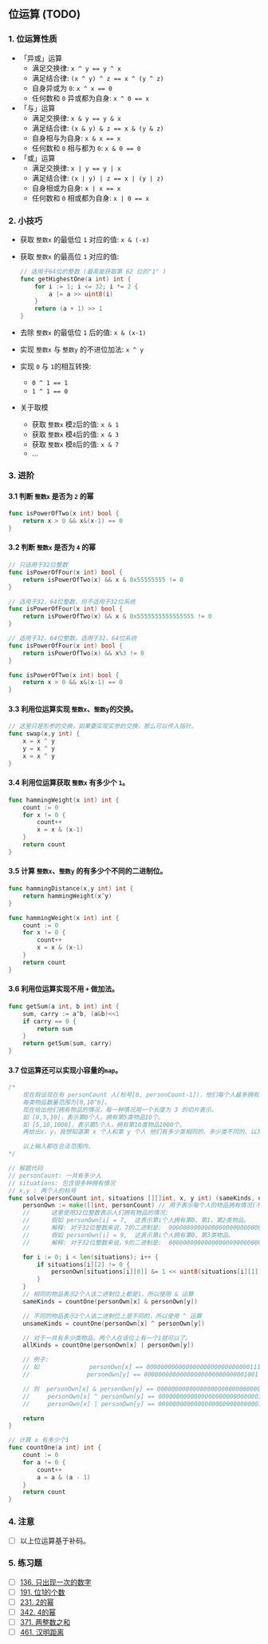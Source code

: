 
## 位运算 (TODO)
### 1. 位运算性质
- 「异或」运算
    - 满足交换律: `x ^ y == y ^ x`
    - 满足结合律: `(x ^ y) ^ z == x ^ (y ^ z)`
    - 自身异或为 `0`: `x ^ x == 0`
    - 任何数和 `0` 异或都为自身: `x ^ 0 == x`
- 「与」运算
    - 满足交换律: `x & y == y & x`
    - 满足结合律: `(x & y) & z == x & (y & z)`
    - 自身相与为自身: `x & x == x`
    - 任何数和 `0` 相与都为 `0`: `x & 0 == 0`
- 「或」运算
    - 满足交换律: `x | y == y | x`
    - 满足结合律: `(x | y) | z == x | (y | z)`
    - 自身相或为自身: `x | x == x`
    - 任何数和 `0` 相或都为自身: `x | 0 == x`

### 2. 小技巧
- 获取 `整数x` 的最低位 `1` 对应的值: `x & (-x)`
- 获取 `整数x` 的最高位 `1` 对应的值:
    ```go
    // 适用于64位的整数 (最高能获取第 62 位的"1" )
    func getHighestOne(a int) int {
        for i := 1; i <= 32; i *= 2 {
            a |= a >> uint8(i)
        }
        return (a + 1) >> 1
    }
    ```
- 去除 `整数x` 的最低位 `1` 后的值: `x & (x-1)`

- 实现 `整数x` 与 `整数y` 的不进位加法: `x ^ y`
- 实现 `0` 与 `1`的相互转换: 
    - `0 ^ 1 == 1`
    - `1 ^ 1 == 0`
- 关于取模
    - 获取 `整数x` 模`2`后的值: `x & 1`
    - 获取 `整数x` 模`4`后的值: `x & 3`
    - 获取 `整数x` 模`8`后的值: `x & 7`
    - ...

### 3. 进阶
#### 3.1 判断 `整数x` 是否为 `2` 的幂
```go
func isPowerOfTwo(x int) bool {
    return x > 0 && x&(x-1) == 0
}
```
#### 3.2 判断 `整数x` 是否为 `4` 的幂
```go
// 只适用于32位整数
func isPowerOfFour(x int) bool {
    return isPowerOfTwo(x) && x & 0x55555555 != 0
}

// 适用于32、64位整数，但不适用于32位系统
func isPowerOfFour(x int) bool {
    return isPowerOfTwo(x) && x & 0x5555555555555555 != 0
}

// 适用于32、64位整数，适用于32、64位系统
func isPowerOfFour(x int) bool {
    return isPowerOfTwo(x) && x%3 != 0
}

func isPowerOfTwo(x int) bool {
    return x > 0 && x&(x-1) == 0
}
```
#### 3.3 利用位运算实现 `整数x`、`整数y`的交换。
```go
// 这里只是形参的交换，如果要实现实参的交换，那么可以传入指针。
func swap(x,y int) {
    x = x ^ y
    y = x ^ y
    x = x ^ y
}
```
#### 3.4 利用位运算获取 `整数x` 有多少个 `1`。
```go
func hammingWeight(x int) int {
    count := 0
    for x != 0 {
        count++
        x = x & (x-1) 
    }
    return count
}
```
#### 3.5 计算 `整数x`、`整数y` 的有多少个不同的二进制位。
```go
func hammingDistance(x,y int) int {
    return hammingWeight(x^y)
}

func hammingWeight(x int) int {
    count := 0
    for x != 0 {
        count++
        x = x & (x-1) 
    }
    return count
}
```
#### 3.6 利用位运算实现不用 `+` 做加法。
```go
func getSum(a int, b int) int {
    sum, carry := a^b, (a&b)<<1
    if carry == 0 {
        return sum
    }
    return getSum(sum, carry)
}
```
#### 3.7 位运算还可以实现小容量的`map`。
```go
/*
	现在假设现在有 personCount 人(标号[0, personCount-1])，他们每个人最多拥有30类物品(标号[0,29])，
	每类物品数量范围为[0,10^6]。
	现在给出他们拥有物品的情况，每一种情况用一个长度为 3 的切片表示。
	如 [0,5,10]，表示第0个人，拥有第5类物品10个。
	如 [5,10,1000]，表示第5个人，拥有第10类物品1000个。
	再给出x、y，我想知道第 x 个人和第 y 个人 他们有多少类相同的、多少类不同的、以及他们一共有多少类物品。

	以上输入都在合法范围内。
*/

// 解题代码
// personCount: 一共有多少人
// situations: 包含很多种拥有情况
// x,y : 两个人的标号
func solve(personCount int, situations [][]int, x, y int) (sameKinds, unsameKinds, allKinds int) {
	personOwn := make([]int, personCount) // 用于表示每个人的物品拥有情况(不关心拥有多少个，0个表示没有，否则表示有)
	// 		这里使用32位整数表示人们拥有物品的情况:
	// 		假如 personOwn[i] = 7,  这表示第i个人拥有第0、第1、第2类物品。
	// 		解释:	对于32位整数来说，7的二进制是:  00000000000000000000000000000111，从右到左算，标1的位置表示拥有该类物品，否则为不拥有。
	// 		假如 personOwn[i] = 9,  这表示第i个人拥有第0、第3类物品。
	// 		解释:	对于32位整数来说，9的二进制是:  00000000000000000000000000001001，从右到左算，标1的位置表示拥有该类物品，否则为不拥有。

	for i := 0; i < len(situations); i++ {
		if situations[i][2] != 0 {
			personOwn[situations[i][0]] &= 1 << uint8(situations[i][1])
		}
	}
	// 相同的物品表示2个人该二进制位上都是1，所以使用 & 运算
	sameKinds = countOne(personOwn[x] & personOwn[y])

	// 不同的物品表示2个人该二进制位上是不同的，所以使用 ^ 运算
	unsameKinds = countOne(personOwn[x] ^ personOwn[y])

	// 对于一共有多少类物品，两个人在该位上有一个1就可以了。
	allKinds = countOne(personOwn[x] | personOwn[y])

	// 例子:
	// 如 		      personOwn[x] == 00000000000000000000000000000111
	//	              personOwn[y] == 00000000000000000000000000001001

	// 则  personOwn[x] & personOwn[y] == 00000000000000000000000000000001	  	表示x,y共同拥有第0类物品，所以它们只有1类相同物品
	//     personOwn[x] ^ personOwn[y] == 00000000000000000000000000001110		表示x,y第1、2、3类物品拥有情况不同，所以它们有3类不同物品
	//     personOwn[x] | personOwn[y] == 00000000000000000000000000001111		表示x,y一共拥有第0、1、2、3物品，所以它们一共有4类物品。

	return
}

// 计算 a 有多少个1
func countOne(a int) int {
	count := 0
	for a != 0 {
		count++
		a = a & (a - 1)
	}
	return count
}
```
### 4. 注意
- [ ] 以上位运算基于补码。

### 5. 练习题
- [ ] [136. 只出现一次的数字](https://leetcode-cn.com/problems/single-number/)
- [ ] [191. 位1的个数](https://leetcode-cn.com/problems/number-of-1-bits/)
- [ ] [231. 2的幂](https://leetcode-cn.com/problems/power-of-two/)
- [ ] [342. 4的幂](https://leetcode-cn.com/problems/power-of-four/)
- [ ] [371. 两整数之和](https://leetcode-cn.com/problems/sum-of-two-integers/submissions/)
- [ ] [461. 汉明距离](https://leetcode-cn.com/problems/hamming-distance/)
